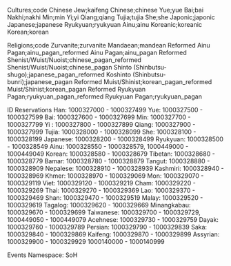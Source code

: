 Cultures;code
Chinese Jew;kaifeng
Chinese;chinese
Yue;yue
Bai;bai
Nakhi;nakhi
Min;min
Yi;yi
Qiang;qiang
Tujia;tujia
She;she
Japonic;japonic
Japanese;japanese
Ryukyuan;ryukyuan
Ainu;ainu
Koreanic;koreanic
Korean;korean

Religions;code
Zurvanite;zurvanite
Mandaean;mandean
Reformed Ainu Pagan;ainu_pagan_reformed
Ainu Pagan;ainu_pagan
Reformed Shenist/Wuist/Nuoist;chinese_pagan_reformed
Shenist/Wuist/Nuoist;chinese_pagan
Shinto (Shinbutsu-shugo);japanese_pagan_reformed
Koshinto (Shinbutsu-bunri);japanese_pagan
Reformed Muist/Shinist;korean_pagan_reformed
Muist/Shinist;korean_pagan
Reformed Ryukyuan Pagan;ryukyuan_pagan_reformed
Ryukyuan Pagan;ryukyuan_pagan

ID Reservations
Han: 1000327000 - 1000327499
Yue: 1000327500 - 1000327599
Bai: 1000327600 - 1000327699
Min: 1000327700 - 1000327799
Yi : 1000327800 - 1000327899
Qiang: 1000327900 - 1000327999
Tujia: 1000328000 - 1000328099
She: 1000328100 - 1000328199
Japanese: 1000328200 - 1000328499
Ryukyuan: 1000328500 - 1000328549
Ainu: 1000328550 - 1000328579, 1000449000 - 1000449049
Korean: 1000328580 - 1000328679
Tibetan: 1000328680 - 1000328779
Bamar: 1000328780 - 1000328879
Tangut: 1000328880 - 1000328909
Nepalese: 1000328910 - 1000328939
Kashmiri: 1000328940 - 1000328969
Khmer: 1000328970 - 1000329069
Mon: 1000329070 - 1000329119
Viet: 1000329120 - 1000329219
Cham: 1000329220 - 1000329269
Thai: 1000329270 - 1000329369
Lao: 1000329370 - 1000329469
Shan: 1000329470 - 1000329519
Malay: 1000329520 - 1000329619
Tagalog: 1000329620 - 1000329669
Minangkabau: 1000329670 - 1000329699
Taiwanese: 1000329700 - 1000329729, 1000449050 - 1000449079 
Acehnese: 1000329730 - 1000329759
Dayak: 1000329760 - 1000329789
Persian: 1000329790 - 1000329839
Saka: 1000329840 - 1000329869
Kaifeng: 1000329870 - 1000329899
Assyrian: 1000329900 - 1000329929
1000140000 - 1000140999

Events
Namespace: SoH
